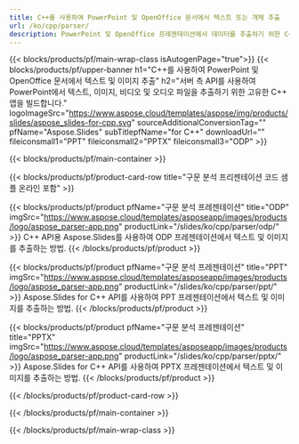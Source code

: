 ```yaml
---
title: C++를 사용하여 PowerPoint 및 OpenOffice 문서에서 텍스트 또는 개체 추출
url: /ko/cpp/parser/
description: PowerPoint 및 OpenOffice 프레젠테이션에서 데이터를 추출하기 위한 C++ 소스 코드입니다.
---
```


{{< blocks/products/pf/main-wrap-class isAutogenPage="true">}}
{{< blocks/products/pf/upper-banner h1="C++를 사용하여 PowerPoint 및 OpenOffice 문서에서 텍스트 및 이미지 추출" h2="서버 측 API를 사용하여 PowerPoint에서 텍스트, 이미지, 비디오 및 오디오 파일을 추출하기 위한 고유한 C++ 앱을 빌드합니다." logoImageSrc="https://www.aspose.cloud/templates/aspose/img/products/slides/aspose_slides-for-cpp.svg" sourceAdditionalConversionTag="" pfName="Aspose.Slides" subTitlepfName="for C++" downloadUrl="" fileiconsmall1="PPT" fileiconsmall2="PPTX" fileiconsmall3="ODP" >}}

{{< blocks/products/pf/main-container >}}

{{< blocks/products/pf/product-card-row title="구문 분석 프리젠테이션 코드 샘플 온라인 포함" >}}

{{< blocks/products/pf/product pfName="구문 분석 프레젠테이션" title="ODP" imgSrc="https://www.aspose.cloud/templates/asposeapp/images/products/logo/aspose_parser-app.png" productLink="/slides/ko/cpp/parser/odp/" >}}
C++ API용 Aspose.Slides를 사용하여 ODP 프레젠테이션에서 텍스트 및 이미지를 추출하는 방법.
{{< /blocks/products/pf/product >}}

{{< blocks/products/pf/product pfName="구문 분석 프레젠테이션" title="PPT" imgSrc="https://www.aspose.cloud/templates/asposeapp/images/products/logo/aspose_parser-app.png" productLink="/slides/ko/cpp/parser/ppt/" >}}
Aspose.Slides for C++ API를 사용하여 PPT 프레젠테이션에서 텍스트 및 이미지를 추출하는 방법.
{{< /blocks/products/pf/product >}}

{{< blocks/products/pf/product pfName="구문 분석 프레젠테이션" title="PPTX" imgSrc="https://www.aspose.cloud/templates/asposeapp/images/products/logo/aspose_parser-app.png" productLink="/slides/ko/cpp/parser/pptx/" >}}
Aspose.Slides for C++ API를 사용하여 PPTX 프레젠테이션에서 텍스트 및 이미지를 추출하는 방법.
{{< /blocks/products/pf/product >}}



{{< /blocks/products/pf/product-card-row >}}

{{< /blocks/products/pf/main-container >}}
    
{{< /blocks/products/pf/main-wrap-class >}}